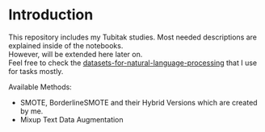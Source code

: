 # Introduction

This repository includes my Tubitak studies. Most needed descriptions are explained inside of the notebooks.<br/> However, will be extended here later on. <br />
Feel free to check the [datasets-for-natural-language-processing](https://www.kaggle.com/toygarr/datasets-for-natural-language-processing) that I use for tasks mostly.

Available Methods:

* SMOTE, BorderlineSMOTE and their Hybrid Versions which are created by me.
* Mixup Text Data Augmentation

